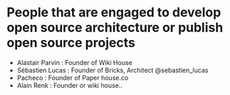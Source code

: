 # People that are engaged to develop open source architecture or publish open source projects

* Alastair Parvin : Founder of Wiki House
* Sébastien Lucas : Founder  of Bricks, Architect @sebastien_lucas
* Pacheco : Founder of Paper house.co
* Alain Renk : Founder or wiki house..

